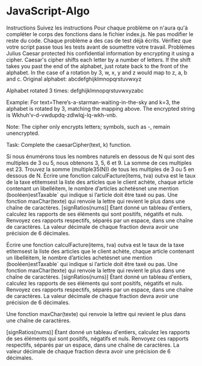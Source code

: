 # JavaScript-Algo
Instructions
Suivez les instructions
Pour chaque problème on n'aura qu'à compléter le corps des fonctions dans le fichier index.js. Ne pas modifier le reste du code.
Chaque problème a des cas de test déjà écrits. Vérifiez que votre script passe tous les tests avant de soumettre votre travail.
Problèmes
Julius Caesar protected his confidential information by encrypting it using a cipher. Caesar's cipher shifts each letter by a number of letters. If the shift takes you past the end of the alphabet, just rotate back to the front of the alphabet. In the case of a rotation by 3, w, x, y and z would map to z, a, b and c.
Original alphabet: abcdefghijklmnopqrstuvwxyz

Alphabet rotated 3 times: defghijklmnopqrstuvwxyzabc

Example: For text=There’s-a-starman-waiting-in-the-sky and k=3, the alphabet is rotated by 3, matching the mapping above. The encrypted string is Wkhuh’v-d-vwdupdq-zdlwlqj-lq-wkh-vnb.

Note: The cipher only encrypts letters; symbols, such as -, remain unencrypted.

Task: Complete the caesarCipher(text, k) function.

Si nous énumérons tous les nombres naturels en dessous de N qui sont des multiples de 3 ou 5, nous obtenons 3, 5, 6 et 9. La somme de ces multiples est 23. Trouvez la somme (multiple35(N)) de tous les multiples de 3 ou 5 en dessous de N.
Écrire une fonction calculFacture(items, tva) outva est le taux de la taxe etitemsest la liste des articles que le client achète, chaque article contenant un libelléitem, le nombre d’articles achetésnet une mention (booléen)estTaxable` qui indique si l’article doit être taxé ou pas.
Une fonction maxChar(texte) qui renvoie la lettre qui revient le plus dans une chaîne de caractères.
[signRatios(nums)] Étant donné un tableau d'entiers, calculez les rapports de ses éléments qui sont positifs, négatifs et nuls. Renvoyez ces rapports respectifs, séparés par un espace, dans une chaîne de caractères. La valeur décimale de chaque fraction devra avoir une précision de 6 décimales.

Écrire une fonction calculFacture(items, tva) outva est le taux de la taxe etitemsest la liste des articles que le client achète, chaque article contenant un libelléitem, le nombre d’articles achetésnet une mention (booléen)estTaxable` qui indique si l’article doit être taxé ou pas.
Une fonction maxChar(texte) qui renvoie la lettre qui revient le plus dans une chaîne de caractères.
[signRatios(nums)] Étant donné un tableau d'entiers, calculez les rapports de ses éléments qui sont positifs, négatifs et nuls. Renvoyez ces rapports respectifs, séparés par un espace, dans une chaîne de caractères. La valeur décimale de chaque fraction devra avoir une précision de 6 décimales.

Une fonction maxChar(texte) qui renvoie la lettre qui revient le plus dans une chaîne de caractères.

[signRatios(nums)] Étant donné un tableau d'entiers, calculez les rapports de ses éléments qui sont positifs, négatifs et nuls. Renvoyez ces rapports respectifs, séparés par un espace, dans une chaîne de caractères. La valeur décimale de chaque fraction devra avoir une précision de 6 décimales.
